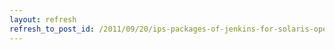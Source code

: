 ```yaml
---
layout: refresh
refresh_to_post_id: /2011/09/20/ips-packages-of-jenkins-for-solaris-openindiana
---
```

